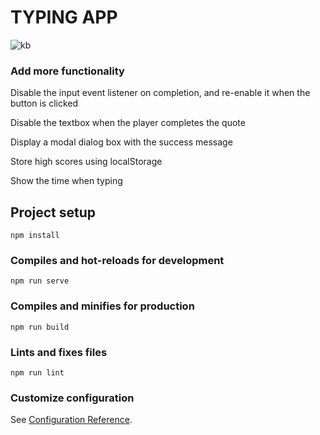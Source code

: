 # TYPING APP
![kb](https://user-images.githubusercontent.com/99094257/192438128-f4839517-b1b2-40e0-a730-82554f7939cd.jpg)


<h3>Add more functionality</h3>

Disable the input event listener on completion, and re-enable it when the button is clicked

Disable the textbox when the player completes the quote

Display a modal dialog box with the success message

Store high scores using localStorage

Show the time when typing


## Project setup
```
npm install
```

### Compiles and hot-reloads for development
```
npm run serve
```

### Compiles and minifies for production
```
npm run build
```

### Lints and fixes files
```
npm run lint
```

### Customize configuration
See [Configuration Reference](https://cli.vuejs.org/config/).
